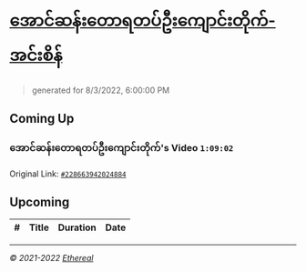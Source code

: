 # [အောင်ဆန်းတောရတပ်ဦးကျောင်းတိုက်-အင်းစိန်](https://www.facebook.com/655653464834259)

> generated for 8/3/2022, 6:00:00 PM

## Coming Up

### အောင်ဆန်းတောရတပ်ဦးကျောင်းတိုက်'s Video `1:09:02`

Original Link: [`#228663942024884`](https://www.facebook.com/655653464834259/videos/228663942024884)

## Upcoming

| # | Title | Duration | Date |
|:-----:|:------|---------:|-------------:|

---

_&copy; 2021-2022 [Ethereal](https://github.com/etherealtech)_